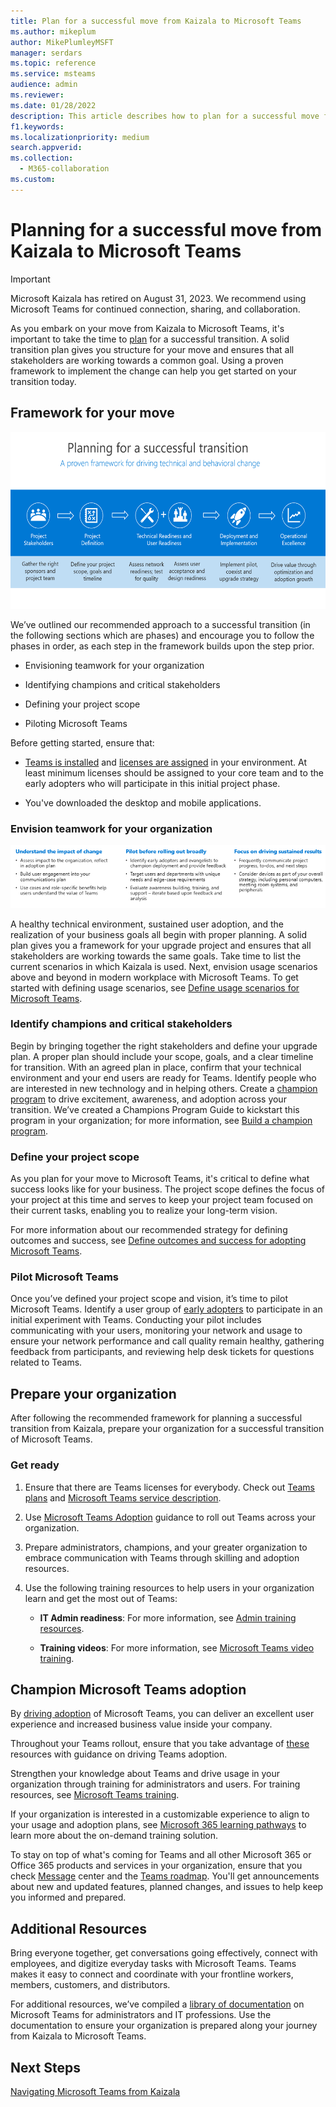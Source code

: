```yaml
---
title: Plan for a successful move from Kaizala to Microsoft Teams
ms.author: mikeplum
author: MikePlumleyMSFT
manager: serdars
ms.topic: reference
ms.service: msteams
audience: admin
ms.reviewer: 
ms.date: 01/28/2022
description: This article describes how to plan for a successful move from Kaizala to Microsoft Teams.
f1.keywords: 
ms.localizationpriority: medium
search.appverid: 
ms.collection: 
  - M365-collaboration
ms.custom: 
---
```


# Planning for a successful move from Kaizala to Microsoft Teams

> [!Important]
> Microsoft Kaizala has retired on August 31, 2023. We recommend using Microsoft Teams for continued connection, sharing, and collaboration.

As you embark on your move from Kaizala to Microsoft Teams, it's important to take the time to [plan](/microsoftteams/deploy-enterprise-setup?tabs=ChatTeamsChannels#plan-your-deployment) for a successful transition. A solid transition plan gives you structure for your move and ensures that all stakeholders are working towards a common goal. Using a proven framework to implement the change can help you get started on your transition today.

## Framework for your move

![Screenshot that depicts move guidance.](media/plan-for-successful-transition.png)

We’ve outlined our recommended approach to a successful transition (in the following sections which are phases) and encourage you to follow the phases in order, as each step in the framework builds upon the step prior.

- Envisioning teamwork for your organization

- Identifying champions and critical stakeholders

- Defining your project scope

- Piloting Microsoft Teams

Before getting started, ensure that:

- [Teams is installed](/microsoftteams/get-clients) and [licenses are assigned](/office365/servicedescriptions/teams-service-description) in your environment. At least minimum licenses should be assigned to your core team and to the early adopters who will participate in this initial project phase.

- You've downloaded the desktop and mobile applications.

### Envision teamwork for your organization

![Screenshot depicting additional transition guidance.](media/kaizala-framework-guidance.png)

A healthy technical environment, sustained user adoption, and the realization of your business goals all begin with proper planning. A solid plan gives you a framework for your upgrade project and ensures that all stakeholders are working towards the same goals. Take time to list the current scenarios in which Kaizala is used. Next, envision usage scenarios above and beyond in modern workplace with Microsoft Teams. To get started with defining usage scenarios, see [Define usage scenarios for Microsoft Teams](/microsoftteams/teams-adoption-define-usage-scenarios).

### Identify champions and critical stakeholders

Begin by bringing together the right stakeholders and define your upgrade plan. A proper plan should include your scope, goals, and a clear timeline for transition. With an agreed plan in place, confirm that your technical environment and your end users are ready for Teams. Identify people who are interested in new technology and in helping others. Create a [champion program](/microsoftteams/teams-adoption-create-champions-program) to drive excitement, awareness, and adoption across your transition. We’ve created a Champions Program Guide to kickstart this program in your organization; for more information, see [Build a champion program](https://view.officeapps.live.com/op/view.aspx?src=https://fto365dev.blob.core.windows.net:443/media/Default/DocResources/Adoption/Build_Champions_Program_Guide.pptx).

### Define your project scope

As you plan for your move to Microsoft Teams, it's critical to define what success looks like for your business. The project scope defines the focus of your project at this time and serves to keep your project team focused on their current tasks, enabling you to realize your long-term vision.

For more information about our recommended strategy for defining outcomes and success, see [Define outcomes and success for adopting Microsoft Teams](/microsoftteams/teams-adoption-define-outcomes).

### Pilot Microsoft Teams

Once you’ve defined your project scope and vision, it’s time to pilot Microsoft Teams. Identify a user group of [early adopters](/microsoftteams/teams-adoption-onboard-early-adopters) to participate in an initial experiment with Teams. Conducting your pilot includes communicating with your users, monitoring your network and usage to ensure your network performance and call quality remain healthy, gathering feedback from participants, and reviewing help desk tickets for questions related to Teams.

## Prepare your organization

After following the recommended framework for planning a successful transition from Kaizala, prepare your organization for a successful transition of Microsoft Teams.

### Get ready

 1. Ensure that there are Teams licenses for everybody. Check out [Teams plans](https://www.microsoft.com/microsoft-teams/compare-microsoft-teams-options?activetab=pivot%3aprimaryr1) and [Microsoft Teams service description](/office365/servicedescriptions/teams-service-description).

 2. Use [Microsoft Teams Adoption](https://adoption.microsoft.com/microsoft-teams/#get-started) guidance to roll out Teams across your organization.

 3. Prepare administrators, champions, and your greater organization to embrace communication with Teams through skilling and adoption resources.  

 4. Use the following training resources to help users in your organization learn and get the most out of Teams:

    - **IT Admin readiness**: For more information, see [Admin training resources](/microsoftteams/itadmin-readiness).

    - **Training videos**: For more information, see [Microsoft Teams video training](https://support.microsoft.com/office/microsoft-teams-video-training-4f108e54-240b-4351-8084-b1089f0d21d7?ui=en-us&rs=en-us&ad=us).

## Champion Microsoft Teams adoption

By [driving adoption](/microsoftteams/teams-adoption-get-started) of Microsoft Teams, you can deliver an excellent user experience and increased business value inside your company.

Throughout your Teams rollout, ensure that you take advantage of [these](/microsoftteams/adopt-microsoft-teams-landing-page) resources with guidance on driving Teams adoption.

Strengthen your knowledge about Teams and drive usage in your organization through training for administrators and users. For training resources, see [Microsoft Teams training](/microsoftteams/training-microsoft-teams-landing-page).

If your organization is interested in a customizable experience to align to your usage and adoption plans, see [Microsoft 365 learning pathways](https://adoption.microsoft.com/microsoft-365-learning-pathways/) to learn more about the on-demand training solution.

To stay on top of what's coming for Teams and all other Microsoft 365 or Office 365 products and services in your organization, ensure that you check [Message](https://admin.microsoft.com/AdminPortal/Home?ref=/MessageCenter) center and the [Teams roadmap](https://www.microsoft.com/microsoft-365/roadmap?rtc=2&filters=Microsoft%20Teams). You'll get announcements about new and updated features, planned changes, and issues to help keep you informed and prepared.

## Additional Resources

Bring everyone together, get conversations going effectively, connect with employees, and digitize everyday tasks with Microsoft Teams. Teams makes it easy to connect and coordinate with your frontline workers, members, customers, and distributors.

For additional resources, we’ve compiled a [library of documentation](/microsoftteams/) on Microsoft Teams for administrators and IT professions. Use the documentation to ensure your organization is prepared along your journey from Kaizala to Microsoft Teams.

## Next Steps

<a name="ControlSyncThroughput"> </a>

[Navigating Microsoft Teams from Kaizala](/MicrosoftTeams/navigate-teams)
